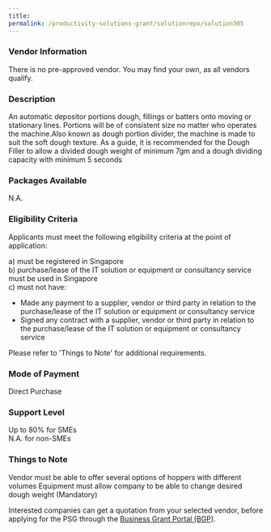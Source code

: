 ```yaml
---
title: 
permalink: /productivity-solutions-grant/solutionrepo/solution305
---
```


### Vendor Information
There is no pre-approved vendor. You may find your own, as all vendors qualify.

### Description

An automatic depositor portions dough, fillings or batters onto moving or stationary lines. Portions will be of consistent size no matter who operates the machine.Also known as dough portion divider, the machine is made to suit the soft dough texture. As a guide, it is recommended for the Dough Filler to allow a divided dough weight of minimum 7gm and a dough dividing capacity with minimum 5 seconds

### Packages Available

N.A.

### Eligibility Criteria

Applicants must meet the following eligibility criteria at the point of application:

a) must be registered in Singapore <br>
b) purchase/lease of the IT solution or equipment or consultancy service must be used in Singapore <br>
c) must not have:
- Made any payment to a supplier, vendor or third party in relation to the purchase/lease of the IT solution or equipment or consultancy service
- Signed any contract with a supplier, vendor or third party in relation to the purchase/lease of the IT solution or equipment or consultancy service

Please refer to 'Things to Note' for additional requirements.

### Mode of Payment
Direct Purchase

### Support Level
Up to 80% for SMEs <br>
N.A. for non-SMEs

### Things to Note
Vendor must be able to offer several options of hoppers with different volumes
Equipment must allow company to be able to change desired dough weight (Mandatory)

Interested companies can get a quotation from your selected vendor, before applying for the PSG through the <a target='_blank' href='https://www.businessgrants.gov.sg/'>Business Grant Portal (BGP)</a>.
